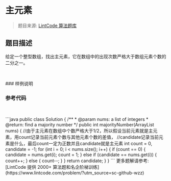 # 主元素
 > 题目来源: [LintCode 算法题库](https://www.lintcode.com/problem/majority-number/?utm_source=sc-github-wzz)
 ## 题目描述
 <p>给定一个整型数组，找出主元素，它在数组中的出现次数严格大于数组元素个数的二分之一。</p><p><br></p>
 ### 样例说明
 
 ### 参考代码
 <p>&nbsp;&nbsp;&nbsp;&nbsp;<br></p>
```java
public class Solution {
    /**
     * @param nums: a list of integers
     * @return: find a  majority number
     */
    public int majorityNumber(ArrayList<Integer> nums) {
        //由于主元素在数组中个数严格大于1/2，所以假设当前元素就是主元素，用count记录当前元素个数与其他元素个数的差值，
        //candidate记录当前元素是什么，最后count一定为正数并且candidate就是主元素
        int count = 0, candidate = -1;
        for (int i = 0; i < nums.size(); i++) {
            if (count == 0) {
                candidate = nums.get(i);
                count = 1;
            } else if (candidate == nums.get(i)) {
                count++;
            } else {
                count--;
            }
        }
        return candidate;
    }
}
```
 更多题解请参考: [LintCode 提供 2000+ 算法题和名企阶梯训练](https://www.lintcode.com/problem/?utm_source=sc-github-wzz)